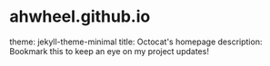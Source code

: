 # ahwheel.github.io

theme: jekyll-theme-minimal
title: Octocat's homepage
description: Bookmark this to keep an eye on my project updates!
